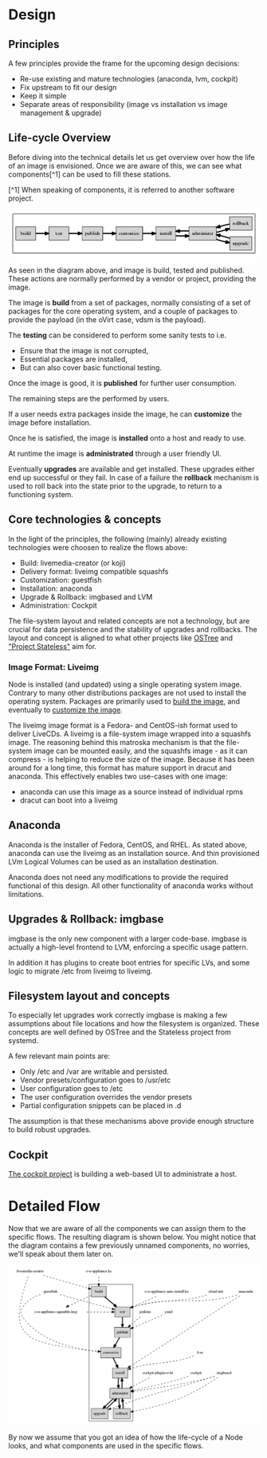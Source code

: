 # Design

## Principles

A few principles provide the frame for the upcoming design decisions:

* Re-use existing and mature technologies (anaconda, lvm, cockpit)
* Fix upstream to fit our design
* Keep it simple
* Separate areas of responsibility (image vs installation vs image management & upgrade)


## Life-cycle Overview

Before diving into the technical details let us get overview over how the life of an image is envisioned. Once we are aware of this, we can see what components[^1] can be used to fill these stations.

[^1] When speaking of components, it is referred to another software project.

![The life-cycle of an image.](imgs/ngn-flow.dot.png)

As seen in the diagram above, and image is build, tested and published. These actions are normally performed by a vendor or project, providing the image.

The image is **build** from a set of packages, normally consisting of a set of packages for the core operating system, and a couple of packages to provide the payload (in the oVirt case, vdsm is the payload).

The **testing** can be considered to perform some sanity tests to i.e.

- Ensure that the image is not corrupted,
- Essential packages are installed,
- But can also cover basic functional testing.

Once the image is good, it is **published** for further user consumption.


The remaining steps are the performed by users.


If a user needs extra packages inside the image, he can **customize** the image before installation.

Once he is satisfied, the image is **installed** onto a host and ready to use.

At runtime the image is **administrated** through a user friendly UI.

Eventually **upgrades** are available and get installed. These upgrades either end up successful or they fail. In case of a failure the **rollback** mechanism is used to roll back into the state prior to the upgrade, to return to a functioning system.


## Core technologies & concepts

In the light of the principles, the following (mainly) already existing technologies were choosen to realize the flows above:

* Build: livemedia-creator (or koji)
* Delivery format: liveimg compatible squashfs
* Customization: guestfish
* Installation: anaconda
* Upgrade & Rollback: imgbased and LVM
* Administration: Cockpit

The file-system layout and related concepts are not a technology, but are crucial for data persistence and the stability of upgrades and rollbacks.
The layout and concept is aligned to what other projects like [OSTree](https://github.com/GNOME/ostree) and ["Project Stateless"](http://0pointer.net/blog/projects/stateless.html) aim for.


### Image Format: Liveimg

Node is installed (and updated) using a single operating system image.
Contrary to many other distributions packages are not used to install the operating system. Packages are primarily used to [build the image](build.md), and eventually to [customize the image](impl.md).

The liveimg image format is a Fedora- and CentOS-ish format used to deliver LiveCDs.
A liveimg is a file-system image wrapped into a squashfs image.
The reasoning behind this matroska mechanism is that the file-system image can be mounted easily, and the squashfs image - as it can compress - is helping to reduce the size of the image.
Because it has been around for a long time, this format has mature support in dracut and anaconda.
This effectively enables two use-cases with one image:

* anaconda can use this image as a source instead of individual rpms
* dracut can boot into a liveimg


## Anaconda

Anaconda is the installer of Fedora, CentOS, and RHEL.
As stated above, anaconda can use the liveimg as an installation source. And thin provisioned LVm Logical Volumes can be used as an installation destination.

Anaconda does not need any modifications to provide the required functional of this design.
All other functionality of anaconda works without limitations.

## Upgrades & Rollback: imgbase

imgbase is the only new component with a larger code-base.
imgbase is actually a high-level frontend to LVM, enforcing a specific usage pattern.

In addition it has plugins to create boot entries for specific LVs, and some logic to migrate /etc from liveimg to liveimg.

## Filesystem layout and concepts

To especially let upgrades work correctly imgbase is making a few assumptions about file locations and how the filesystem is organized.
These concepts are well defined by OSTree and the Stateless project from systemd.

A few relevant main points are:

* Only /etc and /var are writable and persisted.
* Vendor presets/configuration goes to /usr/etc
* User configuration goes to /etc
* The user configuration overrides the vendor presets
* Partial configuration snippets can be placed in <conf>.d

The assumption is that these mechanisms above provide enough structure to build robust upgrades.

## Cockpit

[The cockpit project](http://www.cockpti-project.org) is building a web-based UI to administrate a host.

# Detailed Flow

Now that we are aware of all the components we can assign them to the specific flows.
The resulting diagram is shown below.
You might notice that the diagram contains a few previously unnamed components, no worries, we'll speak about them later on.

![](imgs/ngn-flow-components.dot.png)

By now we assume that you got an idea of how the life-cycle of a Node looks, and what components are used in the specific flows.